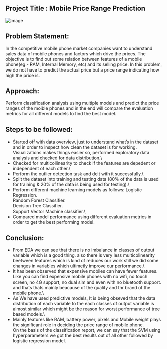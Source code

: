 Project Title : Mobile Price Range Prediction
--------------------------------------------------------------------------------------------------------------------------
![image](https://user-images.githubusercontent.com/107321295/201355321-bf49b12c-772f-4a05-8700-f312f3434697.png)


Problem Statement:
--------------------------------------------------------------------------------------------------------------------------
In the competitive mobile phone market companies want to understand sales data of mobile phones and factors which drive the prices. The objective is to find out some relation between features of a mobile phone(eg:- RAM, Internal Memory, etc) and its selling price. In this problem, we do not have to predict the actual price but a price range indicating how high the price is.

Approach:
-------------------------------------------------------------------------------------------------------------------------
Perform classification analysis using multiple models and predict the price ranges of the moible phones and in the end will compare the evaluation metrics for all different models to find the best model.

Steps to be followed:
--------------------------------------------------------------------------------------------------------------------------
* Started off with data overview, just to understand what’s in the dataset and in order to inspect how clean the dataset is for working.
Visualizations makes things easier so, performed exploratory data analysis and checked for data distribution.\
* Checked for multicollinearity to check if the features are depedent or independent of each other.\
* Perform the outlier detection task and delt with it successfully.\
* Split the dataset into training and testing data (80% of the data is used for training & 20% of the data is being used for testing).\
* Perform different machine learning models as follows:
Logistic Regression.\
Random Forest Classifier.\
Decision Tree Classifier.\
Support Vector Machine classifier.\
* Compared model performance using different evaluation metrics in order to get the best performing model.

Conclusion:
---------------------------------------------------------------------------------------------------------------------------
* From EDA we can see that there is no imbalance in classes of output variable which is a good thing. also there is very less multicolinearity beetween features which is kind of reduces our work still we did some changes in variables which ultimetly improve our performance.\
* It has been observed that expensive mobiles can have fewer features. Like you can find expensive mobile phones with no wifi, no touch screen, no 4G support, no dual sim and even with no bluetooth support. and thats thats mainly beacause of the quality and thr brand of the mobile phone.\
* As We have used predictive models, It is being obseved that the data distribution of each variable to the each classes of output variable is almost similar which might be the reason for worst performance of tree based models.\
* Mainly features like RAM, battery power, pixels and Mobile weight plays the significant role in deciding the price range of mobile phone.\
On the basis of the classification report, we can say that the SVM using hyperparameters we got the best results out of all other followed by logistic regression model.
